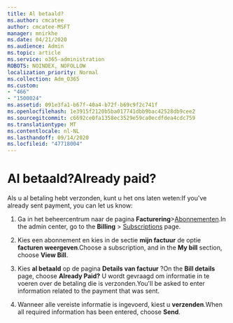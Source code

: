 ```yaml
---
title: Al betaald?
ms.author: cmcatee
author: cmcatee-MSFT
manager: mnirkhe
ms.date: 04/21/2020
ms.audience: Admin
ms.topic: article
ms.service: o365-administration
ROBOTS: NOINDEX, NOFOLLOW
localization_priority: Normal
ms.collection: Adm_O365
ms.custom:
- "466"
- "1500024"
ms.assetid: 091e3fa1-b67f-40a4-b72f-b69c9f2c741f
ms.openlocfilehash: 1e3915f2120b5ba017741dbb9bac42528db9cee2
ms.sourcegitcommit: c6692ce0fa1358ec3529e59ca0ecdfdea4cdc759
ms.translationtype: MT
ms.contentlocale: nl-NL
ms.lasthandoff: 09/14/2020
ms.locfileid: "47718004"
---
```

# <a name="already-paid"></a><span data-ttu-id="e3b63-102">Al betaald?</span><span class="sxs-lookup"><span data-stu-id="e3b63-102">Already paid?</span></span>

<span data-ttu-id="e3b63-103">Als u al betaling hebt verzonden, kunt u het ons laten weten:</span><span class="sxs-lookup"><span data-stu-id="e3b63-103">If you've already sent payment, you can let us know:</span></span>
  
1. <span data-ttu-id="e3b63-104">Ga in het beheercentrum naar de pagina **Facturering**\>[Abonnementen](https://go.microsoft.com/fwlink/p/?linkid=842054).</span><span class="sxs-lookup"><span data-stu-id="e3b63-104">In the admin center, go to the **Billing** \> [Subscriptions](https://go.microsoft.com/fwlink/p/?linkid=842054) page.</span></span>

2. <span data-ttu-id="e3b63-105">Kies een abonnement en kies in de sectie **mijn factuur** de optie **facturen weergeven**.</span><span class="sxs-lookup"><span data-stu-id="e3b63-105">Choose a subscription, and in the **My bill** section, choose **View Bill**.</span></span>

3. <span data-ttu-id="e3b63-106">Kies **al betaald** op de pagina **Details van factuur** ?</span><span class="sxs-lookup"><span data-stu-id="e3b63-106">On the **Bill details** page, choose **Already Paid?**</span></span> <span data-ttu-id="e3b63-107">U wordt gevraagd om informatie in te voeren over de betaling die is verzonden.</span><span class="sxs-lookup"><span data-stu-id="e3b63-107">You'll be asked to enter information related to the payment that was sent.</span></span>

4. <span data-ttu-id="e3b63-108">Wanneer alle vereiste informatie is ingevoerd, kiest u **verzenden**.</span><span class="sxs-lookup"><span data-stu-id="e3b63-108">When all required information has been entered, choose **Send**.</span></span>